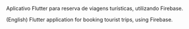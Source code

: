Aplicativo Flutter para reserva de viagens turísticas, utilizando Firebase.

(English) Flutter application for booking tourist trips, using Firebase.
